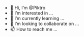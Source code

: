 - 👋 Hi, I’m @Piktro
- 👀 I’m interested in ...
- 🌱 I’m currently learning ...
- 💞️ I’m looking to collaborate on ...
- 📫 How to reach me ...

<!---
Piktro/Piktro is a ✨ special ✨ repository because its `README.md` (this file) appears on your GitHub profile.
You can click the Preview link to take a look at your changes.
--->
